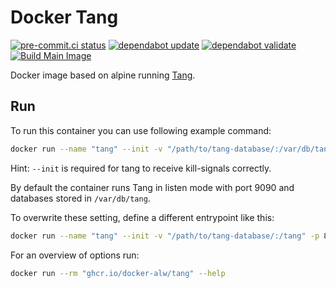 # Docker Tang

[![pre-commit.ci status](https://results.pre-commit.ci/badge/github/docker-alw/tang/main.svg)](https://results.pre-commit.ci/latest/github/docker-alw/tang/main)
[![dependabot update](https://github.com/docker-alw/tang/actions/workflows/dependabot/dependabot-updates/badge.svg)](https://github.com/docker-alw/tang/actions/workflows/dependabot/dependabot-updates)
[![dependabot validate](https://github.com/docker-alw/tang/actions/workflows/dependabot_validate.yml/badge.svg)](https://github.com/docker-alw/tang/actions/workflows/dependabot_validate.yml)
[![Build Main Image](https://github.com/docker-alw/tang/actions/workflows/build_image.yml/badge.svg)](https://github.com/docker-alw/tang/actions/workflows/build_image.yml)

Docker image based on alpine running [Tang](https://github.com/latchset/tang).

## Run

To run this container you can use following example command:

```bash
docker run --name "tang" --init -v "/path/to/tang-database/:/var/db/tang" -p 9090:9090 "ghcr.io/docker-alw/tang"
```

Hint: `--init` is required for tang to receive kill-signals correctly.

By default the container runs Tang in listen mode with port 9090 and databases stored in `/var/db/tang`.

To overwrite these setting, define a different entrypoint like this:

```bash
docker run --name "tang" --init -v "/path/to/tang-database/:/tang" -p 8080:8080 "ghcr.io/docker-alw/tang" --listen --port 8080 /tang
```

For an overview of options run:

```bash
docker run --rm "ghcr.io/docker-alw/tang" --help
```
